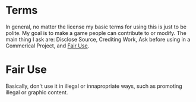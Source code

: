 # Terms
In general, no matter the license my basic terms for using this is just to be polite. My goal is to make a game people can contribute to or modify. The main thing I ask are: Disclose Source, Crediting Work, Ask before using in a Commerical Project, and [Fair Use](#fair-use).

# Fair Use
Basically, don't use it in illegal or innapropriate ways, such as promoting illegal or graphic content.
